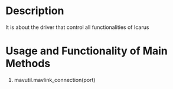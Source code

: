 # Description
It is about the driver that control all functionalities of Icarus

# Usage and Functionality of Main Methods
1. mavutil.mavlink_connection(port)
